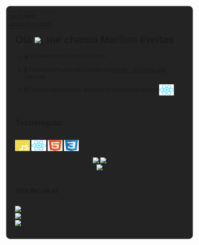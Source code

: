 <table align="right">
 <tr><td><a href="https://github.com/Marllon-Freitas/Marllon-Freitas/blob/master/README-en-US.md">:us: English</a></td></tr>
 <tr><td><a href="https://github.com/Marllon-Freitas/Marllon-Freitas/blob/master/README.md">:brazil: Português</a></td></tr>
</table>

<div style="background-color: #232323; padding: 2rem 1.5rem; border-radius: 10px">
  <h1 style="font-family: Nunito, sans-serif">Olá <img src="https://raw.githubusercontent.com/kaueMarques/kaueMarques/master/hi.gif" width="30px">, me chamo Marllon Freitas</h1>

  - 💻 Desenvolvedor Font-End júnior 

  - 🔭 Estou trabalhando atualmente na [G4Flex - Business and Services](http://www.g4flex.com.br/)

  - 📫 Sempre aprendendo, atualmente estudando Reactjs <img align="center" alt="Marllon-React" height="30" width="40" src="https://raw.githubusercontent.com/devicons/devicon/master/icons/react/react-original.svg">

  <br>

  ## Tecnologias:

  <div style="display: inline_block"><br>
    <img align="center" alt="Marllon-JavaScript" height="30" width="40" src="https://raw.githubusercontent.com/devicons/devicon/master/icons/javascript/javascript-plain.svg">
    <img align="center" alt="Marllon-React" height="30" width="40" src="https://raw.githubusercontent.com/devicons/devicon/master/icons/react/react-original.svg">
    <img align="center" alt="Marllon-HTML" height="30" width="40" src="https://raw.githubusercontent.com/devicons/devicon/master/icons/html5/html5-original.svg">
    <img align="center" alt="Marllon-CSS" height="30" width="40" src="https://raw.githubusercontent.com/devicons/devicon/master/icons/css3/css3-original.svg">
  </div>
  
  <br>

  <div align="center">
     <a href="https://github.com/marllon-freitas">
      <img height="180em" src="https://github-readme-stats.vercel.app/api?username=marllon-freitas&show_icons=true&theme=dark&include_all_commits=true&count_private=true"/>
      <a href="https://github.com/marllon-freitas">
       <img height="180em" src="https://github-readme-stats.vercel.app/api/top-langs/?username=marllon-freitas&layout=compact&langs_count=7&theme=dark"/>
    </div>
        <div align="center">
     <a href="https://github.com/marllon-freitas">
      <img height="180em alt="Streak Graphics" src="https://github-readme-streak-stats.herokuapp.com/?user=marllon-freitas&theme=dark">
    </div>
  <br />

  ### Vem dar um oi:

  <br />

  <div style="width: 50%; display: grid; grid-template-columns: 1fr "> 
    <a href="https://www.linkedin.com/in/marllon-freitas/" target="_blank"><img src="https://img.shields.io/badge/-LinkedIn-%230077B5? ge&logo=linkedin&logoColor=white" target="_blank">
    </a> 
    <a href = "mailto:marllonfreitas64@gmail.com"><img src="https://img.shields.io/badge/-Gmail-EA4335? ge&logo=gmail&logoColor=white" target="_blank"></a>
    <a href="https://www.instagram.com/marllon_com_dois_l/" target="_blank"><img src="https://img.shields.io/badge/-Instagram-C13584?ge&logo=instagram&logoColor=white" target="_blank"></a>
  </div>

</div>
